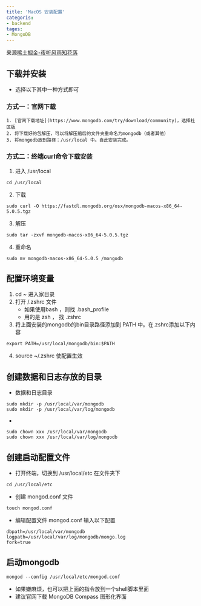```yaml
---
title: 'MacOS 安装配置'
categoris:
- backend
tages:
- MongoDB
---
```


来源[稀土掘金-夜听风雨知花落](https://juejin.cn/post/7052585815037673479)
## 下载并安装
* 选择以下其中一种方式即可
### 方式一：官网下载
    1. [官网下载地址](https://www.mongodb.com/try/download/community)，选择社区版
    2. 将下载好的包解压，可以将解压缩后的文件夹重命名为mongodb（或者其他）
    3. 将mongodb放到路径：/usr/local 中。自此安装完成。

### 方式二：终端curl命令下载安装
1. 进入 /usr/local
```
cd /usr/local
```
2. 下载
```
sudo curl -O https://fastdl.mongodb.org/osx/mongodb-macos-x86_64-5.0.5.tgz
```
3. 解压
```
sudo tar -zxvf mongodb-macos-x86_64-5.0.5.tgz
```
4. 重命名
```
sudo mv mongodb-macos-x86_64-5.0.5 /mongodb
```

## 配置环境变量
1. cd ~ 进入家目录
2. 打开 /.zshrc 文件
    * 如果使用bash ，则找 .bash_profile
    * 用的是 zsh ， 找 .zshrc
3. 将上面安装的mongodb的bin目录路径添加到 PATH 中。在.zshrc添加以下内容
```
export PATH=/usr/local/mongodb/bin:$PATH
```
4. source ~/.zshrc 使配置生效

## 创建数据和日志存放的目录
* 数据和日志目录
```
sudo mkdir -p /usr/local/var/mongodb
sudo mkdir -p /usr/local/var/log/mongodb
```
* 
```
sudo chown xxx /usr/local/var/mongodb
sudo chown xxx /usr/local/var/log/mongodb
```

## 创建启动配置文件
* 打开终端，切换到 /usr/local/etc 在文件夹下
```
cd /usr/local/etc
```

* 创建 mongod.conf 文件

```
touch mongod.conf
```

* 编辑配置文件 mongod.conf 输入以下配置
```
dbpath=/usr/local/var/mongodb
logpath=/usr/local/var/log/mongodb/mongo.log
fork=true
```

## 启动mongodb
```
mongod --config /usr/local/etc/mongod.conf
```
* 如果嫌麻烦，也可以把上面的指令放到一个shell脚本里面
* 建议官网下载 MongoDB Compass 图形化界面